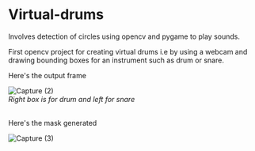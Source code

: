 # Virtual-drums
Involves detection of circles using opencv and pygame to play sounds.

First opencv project for creating virtual drums i.e by using a webcam and drawing bounding boxes for an instrument such as drum or snare.<br>

Here's the output frame<br>

![Capture (2)](https://user-images.githubusercontent.com/40862682/69916065-31aad180-147c-11ea-95f0-4381d57e3920.PNG)<br>
<i>Right box is for drum and left for snare</i><br>

<br>
Here's the mask generated<br>

![Capture (3)](https://user-images.githubusercontent.com/40862682/69916078-57d07180-147c-11ea-941b-b5a939a6664d.PNG)
